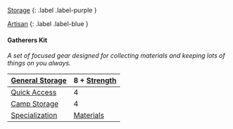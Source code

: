 
[Storage](Game/Storage)
{: .label .label-purple }

[Artisan](Game/Designing-Storage#Artisan)
{: .label .label-blue }

#### Gatherers Kit
*A set of focused gear designed for collecting materials and keeping lots of things on you always.* 

| [General Storage](Game/Storage#General%20Storage) | 8 + [Strength](Game/Core/Strength) |
| ------------------------------------------------- | ---------------------------------- |
| [Quick Access](Game/Storage#Quick%20Access)       | 4                                  |
| [Camp Storage](Game/Storage#Camp%20Storage)       | 4                                  |
| [Specialization](Game/Storage#Specialization)     | [Materials](Game/Materials)        |

